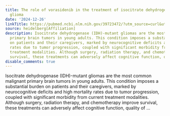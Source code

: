 ```yaml
---
title: The role of vorasidenib in the treatment of isocitrate dehydrogenase-mutant
  glioma
date: '2024-12-26'
linkTitle: https://pubmed.ncbi.nlm.nih.gov/39723472/?utm_source=curl&utm_medium=rss&utm_campaign=pubmed-2&utm_content=1FakS-2QOkCT8HsMOQP1bCRQ4YzyumYOmxmF0moLsQ3dFB1E9V&fc=20220326224207&ff=20241226170935&v=2.18.0.post9+e462414
source: heidelberg[Affiliation]
description: Isocitrate dehydrogenase (IDH)-mutant gliomas are the most common malignant
  primary brain tumors in young adults. This condition imposes a substantial burden
  on patients and their caregivers, marked by neurocognitive deficits and high mortality
  rates due to tumor progression, coupled with significant morbidity from current
  treatment modalities. Although surgery, radiation therapy, and chemotherapy improve
  survival, these treatments can adversely affect cognitive function, quality of ...
disable_comments: true
---
```

Isocitrate dehydrogenase (IDH)-mutant gliomas are the most common malignant primary brain tumors in young adults. This condition imposes a substantial burden on patients and their caregivers, marked by neurocognitive deficits and high mortality rates due to tumor progression, coupled with significant morbidity from current treatment modalities. Although surgery, radiation therapy, and chemotherapy improve survival, these treatments can adversely affect cognitive function, quality of ...
